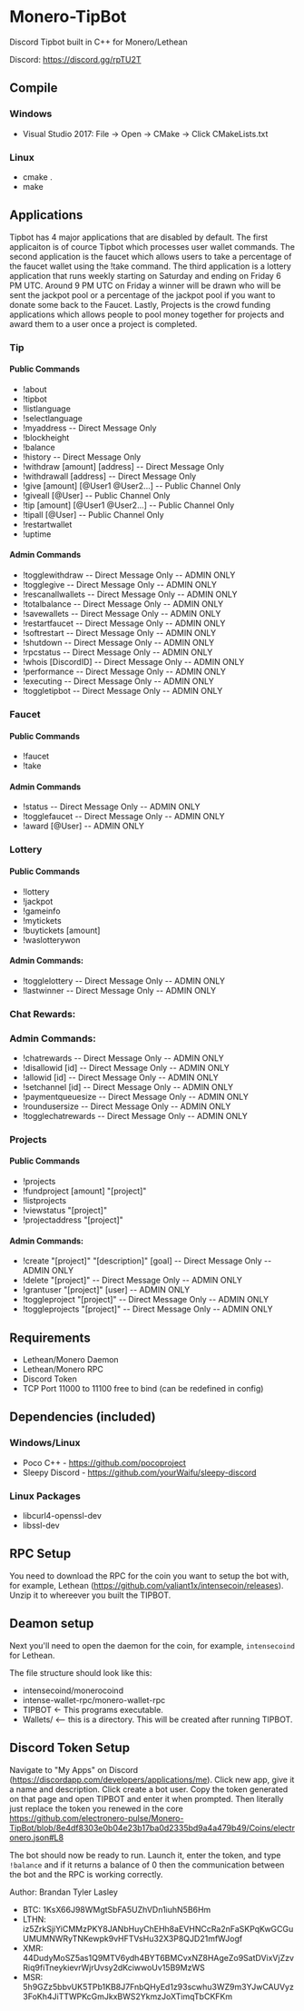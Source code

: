 # Monero-TipBot
Discord Tipbot built in C++ for Monero/Lethean

Discord: https://discord.gg/rpTU2T

## Compile

### Windows
* Visual Studio 2017: File -> Open -> CMake -> Click CMakeLists.txt

### Linux
* cmake .
* make 

## Applications

Tipbot has 4 major applications that are disabled by default. The first applicaiton is of cource Tipbot which processes user wallet commands. The second application is the faucet which allows users to take a percentage of the faucet wallet using the !take command. The third application is a lottery application that runs weekly starting on Saturday and ending on Friday 6 PM UTC. Around 9 PM UTC on Friday a winner will be drawn who will be sent the jackpot pool or a percentage of the jackpot pool if you want to donate some back to the Faucet. Lastly, Projects is the crowd funding applications which allows people to pool money together for projects and award them to a user once a project is completed.

### Tip

#### Public Commands
* !about 
* !tipbot 
* !listlanguage 
* !selectlanguage 
* !myaddress  -- Direct Message Only
* !blockheight 
* !balance 
* !history  -- Direct Message Only
* !withdraw [amount] [address] -- Direct Message Only
* !withdrawall [address] -- Direct Message Only
* !give [amount] [@User1 @User2...] -- Public Channel Only
* !giveall [@User] -- Public Channel Only
* !tip [amount] [@User1 @User2...] -- Public Channel Only
* !tipall [@User] -- Public Channel Only
* !restartwallet 
* !uptime 

#### Admin Commands
* !togglewithdraw  -- Direct Message Only -- ADMIN ONLY
* !togglegive  -- Direct Message Only -- ADMIN ONLY
* !rescanallwallets  -- Direct Message Only -- ADMIN ONLY
* !totalbalance  -- Direct Message Only -- ADMIN ONLY
* !savewallets  -- Direct Message Only -- ADMIN ONLY
* !restartfaucet  -- Direct Message Only -- ADMIN ONLY
* !softrestart  -- Direct Message Only -- ADMIN ONLY
* !shutdown  -- Direct Message Only -- ADMIN ONLY
* !rpcstatus  -- Direct Message Only -- ADMIN ONLY
* !whois [DiscordID] -- Direct Message Only -- ADMIN ONLY
* !performance  -- Direct Message Only -- ADMIN ONLY
* !executing  -- Direct Message Only -- ADMIN ONLY
* !toggletipbot  -- Direct Message Only -- ADMIN ONLY

### Faucet

#### Public Commands
* !faucet
* !take

#### Admin Commands
* !status  -- Direct Message Only -- ADMIN ONLY
* !togglefaucet  -- Direct Message Only -- ADMIN ONLY
* !award [@User] -- ADMIN ONLY

### Lottery
#### Public Commands
* !lottery
* !jackpot
* !gameinfo
* !mytickets
* !buytickets [amount]
* !waslotterywon 

#### Admin Commands:
* !togglelottery  -- Direct Message Only -- ADMIN ONLY
* !lastwinner  -- Direct Message Only -- ADMIN ONLY

### Chat Rewards:

### Admin Commands:
* !chatrewards  -- Direct Message Only -- ADMIN ONLY
* !disallowid [id] -- Direct Message Only -- ADMIN ONLY
* !allowid [id] -- Direct Message Only -- ADMIN ONLY
* !setchannel [id] -- Direct Message Only -- ADMIN ONLY
* !paymentqueuesize  -- Direct Message Only -- ADMIN ONLY
* !roundusersize  -- Direct Message Only -- ADMIN ONLY
* !togglechatrewards  -- Direct Message Only -- ADMIN ONLY

### Projects
#### Public Commands
* !projects 
* !fundproject [amount] "[project]"
* !listprojects 
* !viewstatus "[project]"
* !projectaddress "[project]"

#### Admin Commands:
* !create "[project]" "[description]" [goal] -- Direct Message Only -- ADMIN ONLY
* !delete "[project]" -- Direct Message Only -- ADMIN ONLY
* !grantuser "[project]" [user] -- ADMIN ONLY
* !toggleproject "[project]" -- Direct Message Only -- ADMIN ONLY
* !toggleprojects "[project]" -- Direct Message Only -- ADMIN ONLY

## Requirements
* Lethean/Monero Daemon
* Lethean/Monero RPC
* Discord Token 
* TCP Port 11000 to 11100 free to bind (can be redefined in config)

## Dependencies (included)

### Windows/Linux
* Poco C++ - https://github.com/pocoproject
* Sleepy Discord - https://github.com/yourWaifu/sleepy-discord

### Linux Packages
* libcurl4-openssl-dev
* libssl-dev

## RPC Setup
You need to download the RPC for the coin you want to setup the bot with, for example, Lethean (https://github.com/valiant1x/intensecoin/releases). Unzip it to whereever you built the TIPBOT.

## Deamon setup
Next you'll need to open the daemon for the coin, for example, `intensecoind` for Lethean.

The file structure should look like this:
* intensecoind/monerocoind
* intense-wallet-rpc/monero-wallet-rpc
* TIPBOT <- This programs executable. 
* Wallets/ <-- this is a directory. This will be created after running TIPBOT.

## Discord Token Setup
Navigate to "My Apps" on Discord (https://discordapp.com/developers/applications/me). 
Click new app, give it a name and description. 
Click create a bot user.
Copy the token generated on that page and open TIPBOT and enter it when prompted.
Then literally just replace the token you renewed in the core https://github.com/electronero-pulse/Monero-TipBot/blob/8e4df8303e0b04e23b17ba0d2335bd9a4a479b49/Coins/electronero.json#L8

The bot should now be ready to run. Launch it, enter the token, and type `!balance` and if it returns a balance of 0 then the communication between the bot and the RPC is working correctly. 

Author: Brandan Tyler Lasley
* BTC: 1KsX66J98WMgtSbFA5UZhVDn1iuhN5B6Hm
* LTHN: iz5ZrkSjiYiCMMzPKY8JANbHuyChEHh8aEVHNCcRa2nFaSKPqKwGCGuUMUMNWRyTNKewpk9vHFTVsHu32X3P8QJD21mfWJogf
* XMR: 44DudyMoSZ5as1Q9MTV6ydh4BYT6BMCvxNZ8HAgeZo9SatDVixVjZzvRiq9fiTneykievrWjrUvsy2dKciwwoUv15B9MzWS
* MSR: 5h9GZz5bbvUK5TPb1KB8J7FnbQHyEd1z93scwhu3WZ9m3YJwCAUVyz3FoKh4JiTTWPKcGmJkxBWS2YkmzJoXTimqTbCKFKm
